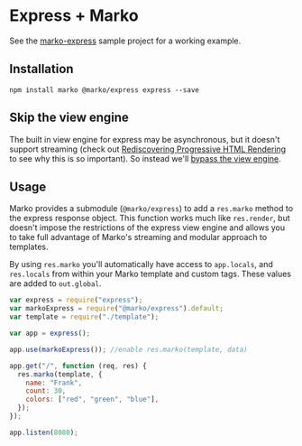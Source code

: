 # Express + Marko

See the [marko-express](https://github.com/marko-js-samples/marko-express) sample
project for a working example.

## Installation

```
npm install marko @marko/express express --save
```

## Skip the view engine

The built in view engine for express may be asynchronous, but it doesn't support streaming (check out [Rediscovering Progressive HTML Rendering](http://www.ebaytechblog.com/2014/12/08/async-fragments-rediscovering-progressive-html-rendering-with-marko/) to see why this is so important). So instead we'll [bypass the view engine](https://strongloop.com/strongblog/bypassing-express-view-rendering-for-speed-and-modularity/).

## Usage

Marko provides a submodule (`@marko/express`) to add a `res.marko` method to the express response object. This function works much like `res.render`, but doesn't impose the restrictions of the express view engine and allows you to take full advantage of Marko's streaming and modular approach to templates.

By using `res.marko` you'll automatically have access to `app.locals`, and `res.locals` from within your Marko template and custom tags. These values are added to `out.global`.

```javascript
var express = require("express");
var markoExpress = require("@marko/express").default;
var template = require("./template");

var app = express();

app.use(markoExpress()); //enable res.marko(template, data)

app.get("/", function (req, res) {
  res.marko(template, {
    name: "Frank",
    count: 30,
    colors: ["red", "green", "blue"],
  });
});

app.listen(8080);
```
